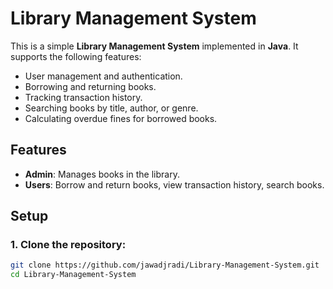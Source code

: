 # Library Management System

This is a simple **Library Management System** implemented in **Java**. It supports the following features:

- User management and authentication.
- Borrowing and returning books.
- Tracking transaction history.
- Searching books by title, author, or genre.
- Calculating overdue fines for borrowed books.

## Features

- **Admin**: Manages books in the library.
- **Users**: Borrow and return books, view transaction history, search books.

## Setup

### 1. Clone the repository:
```bash
git clone https://github.com/jawadjradi/Library-Management-System.git
cd Library-Management-System
